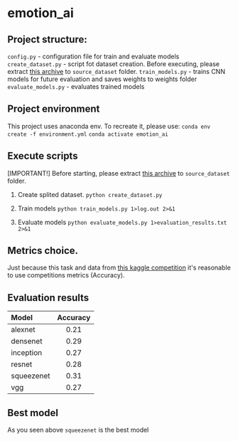 # emotion_ai

## Project structure:

`config.py` - configuration file for train and evaluate models
`create_dataset.py` - script fot dataset creation. Before executing, please extract [this archive](https://drive.google.com/file/d/1TG9P5B2k3eTbC4XDxDmEc07dyAORPC16/view?usp=sharing) to `source_dataset` folder.
`train_models.py` - trains CNN models for future evaluation and saves weights to weights folder
`evaluate_models.py` - evaluates trained models

## Project environment

This project uses anaconda env.
To recreate it, please use:
`conda env create -f environment.yml`
`conda activate emotion_ai`

## Execute scripts

\[IMPORTANT!\] Before starting, please extract [this archive](https://drive.google.com/file/d/1TG9P5B2k3eTbC4XDxDmEc07dyAORPC16/view?usp=sharing) to `source_dataset` folder.

1. Create splited dataset.
`python create_dataset.py`

2. Train models
`python train_models.py 1>log.out 2>&1`

3. Evaluate models
`python evaluate_models.py 1>evaluation_results.txt 2>&1`

## Metrics choice.
Just because this task and data from [this kaggle competition](https://www.kaggle.com/competitions/skillbox-computer-vision-project/overview) it's reasonable to use competitions metrics (Accuracy). 

## Evaluation results

|  Model      |  Accuracy  |
|  :---       |  :----:    |
|  alexnet    |  0.21      |
|  densenet   |  0.29      |
|  inception  |  0.27      |
|  resnet     |  0.28      |
|  squeezenet |  0.31      |
|  vgg        |  0.27      |

## Best model
As you seen above `squeezenet` is the best model

